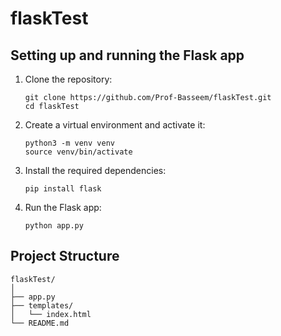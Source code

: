 # flaskTest

## Setting up and running the Flask app

1. Clone the repository:
   ```
   git clone https://github.com/Prof-Basseem/flaskTest.git
   cd flaskTest
   ```

2. Create a virtual environment and activate it:
   ```
   python3 -m venv venv
   source venv/bin/activate
   ```

3. Install the required dependencies:
   ```
   pip install flask
   ```

4. Run the Flask app:
   ```
   python app.py
   ```

## Project Structure

```
flaskTest/
│
├── app.py
├── templates/
│   └── index.html
└── README.md
```
